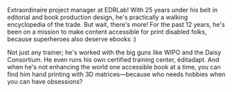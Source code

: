 Extraordinaire project manager at EDRLab! With 25 years under his belt in editorial and book production design, he's practically a walking encyclopedia of the trade. But wait, there's more! For the past 12 years, he's been on a mission to make content accessible for print disabled folks, because superheroes also deserve ebooks :)

Not just any trainer; he's worked with the big guns like WIPO and the Daisy Consortium. He even runs his own certified training center, éditadapt. And when he's not enhancing the world one accessible book at a time, you can find him hand printing with 3D matrices—because who needs hobbies when you can have obsessions?

